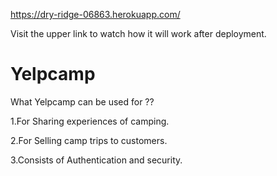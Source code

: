 
https://dry-ridge-06863.herokuapp.com/

Visit the upper link to watch how it will work after deployment.

# Yelpcamp
What Yelpcamp can be used for ??

1.For Sharing experiences of camping.

2.For Selling camp trips to customers.

3.Consists of Authentication and security.

